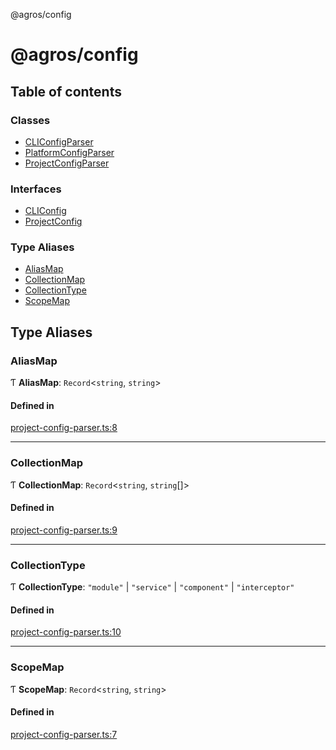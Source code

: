 @agros/config

# @agros/config

## Table of contents

### Classes

- [CLIConfigParser](classes/CLIConfigParser.md)
- [PlatformConfigParser](classes/PlatformConfigParser.md)
- [ProjectConfigParser](classes/ProjectConfigParser.md)

### Interfaces

- [CLIConfig](interfaces/CLIConfig.md)
- [ProjectConfig](interfaces/ProjectConfig.md)

### Type Aliases

- [AliasMap](index.md#aliasmap)
- [CollectionMap](index.md#collectionmap)
- [CollectionType](index.md#collectiontype)
- [ScopeMap](index.md#scopemap)

## Type Aliases

### <a id="aliasmap" name="aliasmap"></a> AliasMap

Ƭ **AliasMap**: `Record`<`string`, `string`\>

#### Defined in

[project-config-parser.ts:8](https://github.com/agrosjs/agros/blob/524cff1/packages/agros-config/src/project-config-parser.ts#L8)

___

### <a id="collectionmap" name="collectionmap"></a> CollectionMap

Ƭ **CollectionMap**: `Record`<`string`, `string`[]\>

#### Defined in

[project-config-parser.ts:9](https://github.com/agrosjs/agros/blob/524cff1/packages/agros-config/src/project-config-parser.ts#L9)

___

### <a id="collectiontype" name="collectiontype"></a> CollectionType

Ƭ **CollectionType**: ``"module"`` \| ``"service"`` \| ``"component"`` \| ``"interceptor"``

#### Defined in

[project-config-parser.ts:10](https://github.com/agrosjs/agros/blob/524cff1/packages/agros-config/src/project-config-parser.ts#L10)

___

### <a id="scopemap" name="scopemap"></a> ScopeMap

Ƭ **ScopeMap**: `Record`<`string`, `string`\>

#### Defined in

[project-config-parser.ts:7](https://github.com/agrosjs/agros/blob/524cff1/packages/agros-config/src/project-config-parser.ts#L7)
